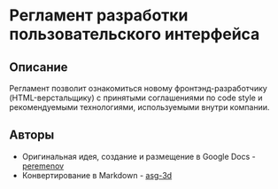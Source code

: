 # Регламент разработки пользовательского интерфейса

## Описание
Регламент позволит ознакомиться новому фронтэнд-разработчику (HTML-верстальщику) с принятыми соглашениями по code style и рекомендуемыми технологиями, используемыми внутри компании.

## Авторы
- Оригинальная идея, создание и размещение в Google Docs - [peremenov](https://github.com/peremenov)
- Конвертирование в Markdown - [asg-3d](https://github.com/asg-3d)
